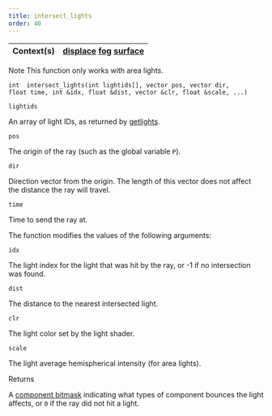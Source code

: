```yaml
---
title: intersect_lights
order: 40
---
```

| Context(s) | [displace](../contexts/displace.html)  [fog](../contexts/fog.html)  [surface](../contexts/surface.html) |
| --- | --- |

Note
This function only works with area lights.

`int  intersect_lights(int lightids[], vector pos, vector dir, float time, int &idx, float &dist, vector &clr, float &scale, ...)`

`lightids`

An array of light IDs, as returned by [getlights](getlights.html "Returns an array of light identifiers for the currently shaded surface.").

`pos`

The origin of the ray (such as the global variable `P`).

`dir`

Direction vector from the origin. The length of this vector does not affect
the distance the ray will travel.

`time`

Time to send the ray at.

The function modifies the values of the following arguments:

`idx`

The light index for the light that was hit by the ray, or -1 if no intersection was found.

`dist`

The distance to the nearest intersected light.

`clr`

The light color set by the light shader.

`scale`

The light average hemispherical intensity (for area lights).

Returns

A [component bitmask](bouncemask.html) indicating what types of component bounces the light affects,
or `0` if the ray did not hit a light.
